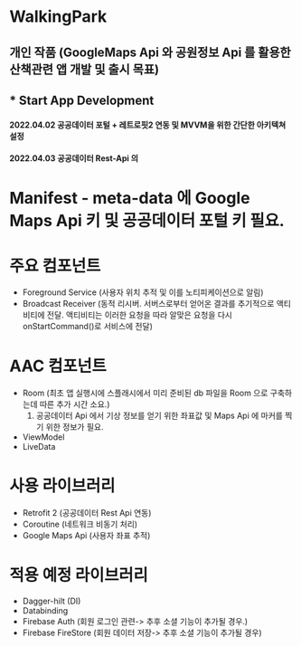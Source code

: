 # WalkingPark 
## 개인 작품 (GoogleMaps Api 와 공원정보 Api 를 활용한 산책관련 앱 개발 및 출시 목표)

## * Start App Development
#### 2022.04.02 공공데이터 포털 + 레트로핏2 연동 및 MVVM을 위한 간단한 아키텍쳐 설정
#### 2022.04.03 공공데이터 Rest-Api 의 
# Manifest - meta-data 에 Google Maps Api 키 및 공공데이터 포털 키 필요.

# 주요 컴포넌트
- Foreground Service (사용자 위치 추적 및 이를 노티피케이션으로 알림)
- Broadcast Receiver (동적 리시버. 서버스로부터 얻어온 결과를 추기적으로 액티비티에 전달. 액티비티는 이러한 요청을 따라 알맞은 요청을 다시 onStartCommand()로 서비스에 전달)

# AAC 컴포넌트
- Room (최초 앱 실행시에 스플래시에서 미리 준비된 db 파일을 Room 으로 구축하는데 따른 추가 시간 소요.)
  1. 공공데이터 Api 에서 기상 정보를 얻기 위한 좌표값 및 Maps Api 에 마커를 찍기 위한 정보가 필요.
- ViewModel
- LiveData 

# 사용 라이브러리
- Retrofit 2 (공공데이터 Rest Api 연동)
- Coroutine (네트워크 비동기 처리)
- Google Maps Api (사용자 좌표 추적)

# 적용 예정 라이브러리
- Dagger-hilt (DI)
- Databinding 
- Firebase Auth (회원 로그인 관련-> 추후 소셜 기능이 추가될 경우.)
- Firebase FireStore (회원 데이터 저장-> 추후 소셜 기능이 추가될 경우)
